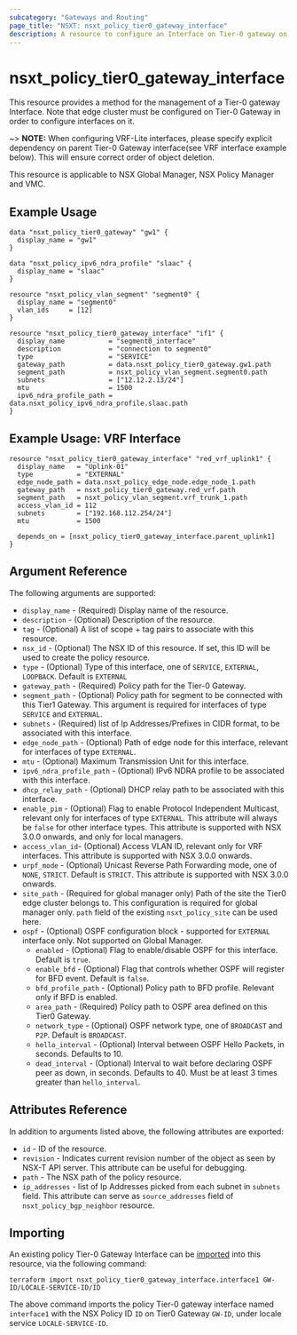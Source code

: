 ```yaml
---
subcategory: "Gateways and Routing"
page_title: "NSXT: nsxt_policy_tier0_gateway_interface"
description: A resource to configure an Interface on Tier-0 gateway on NSX Policy manager.
---
```


# nsxt_policy_tier0_gateway_interface

This resource provides a method for the management of a Tier-0 gateway Interface. Note that edge cluster must be configured on Tier-0 Gateway in order to configure interfaces on it.

~> **NOTE:** When configuring VRF-Lite interfaces, please specify explicit dependency on parent Tier-0 Gateway interface(see VRF interface example below).  This will ensure correct order of object deletion.

This resource is applicable to NSX Global Manager, NSX Policy Manager and VMC.

## Example Usage

```hcl
data "nsxt_policy_tier0_gateway" "gw1" {
  display_name = "gw1"
}

data "nsxt_policy_ipv6_ndra_profile" "slaac" {
  display_name = "slaac"
}

resource "nsxt_policy_vlan_segment" "segment0" {
  display_name = "segment0"
  vlan_ids     = [12]
}

resource "nsxt_policy_tier0_gateway_interface" "if1" {
  display_name           = "segment0_interface"
  description            = "connection to segment0"
  type                   = "SERVICE"
  gateway_path           = data.nsxt_policy_tier0_gateway.gw1.path
  segment_path           = nsxt_policy_vlan_segment.segment0.path
  subnets                = ["12.12.2.13/24"]
  mtu                    = 1500
  ipv6_ndra_profile_path = data.nsxt_policy_ipv6_ndra_profile.slaac.path
}
```

## Example Usage: VRF Interface

```hcl
resource "nsxt_policy_tier0_gateway_interface" "red_vrf_uplink1" {
  display_name   = "Uplink-01"
  type           = "EXTERNAL"
  edge_node_path = data.nsxt_policy_edge_node.edge_node_1.path
  gateway_path   = nsxt_policy_tier0_gateway.red_vrf.path
  segment_path   = nsxt_policy_vlan_segment.vrf_trunk_1.path
  access_vlan_id = 112
  subnets        = ["192.168.112.254/24"]
  mtu            = 1500

  depends_on = [nsxt_policy_tier0_gateway_interface.parent_uplink1]
}
```

## Argument Reference

The following arguments are supported:

* `display_name` - (Required) Display name of the resource.
* `description` - (Optional) Description of the resource.
* `tag` - (Optional) A list of scope + tag pairs to associate with this resource.
* `nsx_id` - (Optional) The NSX ID of this resource. If set, this ID will be used to create the policy resource.
* `type` - (Optional) Type of this interface, one of `SERVICE`, `EXTERNAL`, `LOOPBACK`. Default is `EXTERNAL`
* `gateway_path` - (Required) Policy path for the Tier-0 Gateway.
* `segment_path` - (Optional) Policy path for segment to be connected with this Tier1 Gateway. This argument is required for interfaces of type `SERVICE` and `EXTERNAL`.
* `subnets` - (Required) list of Ip Addresses/Prefixes in CIDR format, to be associated with this interface.
* `edge_node_path` - (Optional) Path of edge node for this interface, relevant for interfaces of type `EXTERNAL`.
* `mtu` - (Optional) Maximum Transmission Unit for this interface.
* `ipv6_ndra_profile_path` - (Optional) IPv6 NDRA profile to be associated with this interface.
* `dhcp_relay_path` - (Optional) DHCP relay path to be associated with this interface.
* `enable_pim` - (Optional) Flag to enable Protocol Independent Multicast, relevant only for interfaces of type `EXTERNAL`. This attribute will always be `false` for other interface types. This attribute is supported with NSX 3.0.0 onwards, and only for local managers.
* `access_vlan_id`- (Optional) Access VLAN ID, relevant only for VRF interfaces. This attribute is supported with NSX 3.0.0 onwards.
* `urpf_mode` - (Optional) Unicast Reverse Path Forwarding mode, one of `NONE`, `STRICT`. Default is `STRICT`. This attribute is supported with NSX 3.0.0 onwards.
* `site_path` - (Required for global manager only) Path of the site the Tier0 edge cluster belongs to. This configuration is required for global manager only. `path` field of the existing `nsxt_policy_site` can be used here.
* `ospf` - (Optional) OSPF configuration block - supported for `EXTERNAL` interface only. Not supported on Global Manager.
  * `enabled` - (Optional) Flag to enable/disable OSPF for this interface. Default is `true`.
  * `enable_bfd` - (Optional) Flag that controls whether OSPF will register for BFD event. Default is `false`.
  * `bfd_profile_path` - (Optional) Policy path to BFD profile. Relevant only if BFD is enabled.
  * `area_path` - (Required) Policy path to OSPF area defined on this Tier0 Gateway.
  * `network_type` - (Optional) OSPF network type, one of `BROADCAST` and `P2P`. Default is `BROADCAST`.
  * `hello_interval` - (Optional) Interval between OSPF Hello Packets, in seconds. Defaults to 10.
  * `dead_interval` - (Optional) Interval to wait before declaring OSPF peer as down, in seconds. Defaults to 40. Must be at least 3 times greater than `hello_interval`.

## Attributes Reference

In addition to arguments listed above, the following attributes are exported:

* `id` - ID of the resource.
* `revision` - Indicates current revision number of the object as seen by NSX-T API server. This attribute can be useful for debugging.
* `path` - The NSX path of the policy resource.
* `ip_addresses` - list of Ip Addresses picked from each subnet in `subnets` field. This attribute can serve as `source_addresses` field of `nsxt_policy_bgp_neighbor` resource.

## Importing

An existing policy Tier-0 Gateway Interface can be [imported][docs-import] into this resource, via the following command:

[docs-import]: https://developer.hashicorp.com/terraform/cli/import

```shell
terraform import nsxt_policy_tier0_gateway_interface.interface1 GW-ID/LOCALE-SERVICE-ID/ID
```

The above command imports the policy Tier-0 gateway interface named `interface1` with the NSX Policy ID `ID` on Tier0 Gateway `GW-ID`, under locale service `LOCALE-SERVICE-ID`.
